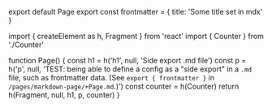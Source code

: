 export default Page
export const frontmatter = {
  title: 'Some title set in mdx'
}

import { createElement as h, Fragment } from 'react'
import { Counter } from './Counter'

function Page() {
  const h1 = h('h1', null, 'Side export .md file')
  const p = h('p', null, 'TEST: being able to define a config as a "side export" in a `.md` file, such as frontmatter data. (See `export { frontmatter }` in `/pages/markdown-page/+Page.md`.)')
  const counter = h(Counter)
  return h(Fragment, null, h1, p, counter)
}
